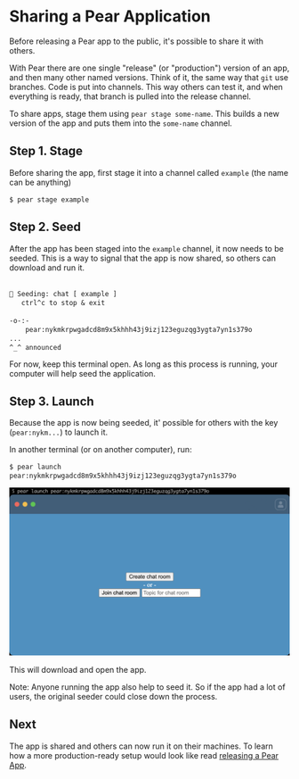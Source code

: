 # Sharing a Pear Application

Before releasing a Pear app to the public, it's possible to share it with others.

With Pear there are one single "release" (or "production") version of an app, and then many other named versions. Think of it, the same way that `git` use branches. Code is put into channels. This way others can test it, and when everything is ready, that branch is pulled into the release channel.

To share apps, stage them using `pear stage some-name`. This builds a new version of the app and puts them into the `some-name` channel.


## Step 1. Stage

Before sharing the app, first stage it into a channel called `example` (the name can be anything)

```
$ pear stage example
```

## Step 2. Seed

After the app has been staged into the `example` channel, it now needs to be seeded. This is a way to signal that the app is now shared, so others can download and run it.

```$ pear seed example

🍐 Seeding: chat [ example ]
   ctrl^c to stop & exit

-o-:-
    pear:nykmkrpwgadcd8m9x5khhh43j9izj123eguzqg3ygta7yn1s379o
...
^_^ announced
```

For now, keep this terminal open. As long as this process is running, your computer will help seed the application.

## Step 3. Launch

Because the app is now being seeded, it' possible for others with the key (`pear:nykm...`) to launch it.

In another terminal (or on another computer), run:

```
$ pear launch pear:nykmkrpwgadcd8m9x5khhh43j9izj123eguzqg3ygta7yn1s379o
```

![Launching the app with pear launch](../assets/chat-app-6.png)

This will download and open the app.

Note: Anyone running the app also help to seed it. So if the app had a lot of users, the original seeder could close down the process.

## Next

The app is shared and others can now run it on their machines. To learn how a more production-ready setup would look like read [releasing a Pear App](./releasing-a-pear-app.md).
